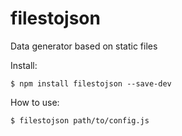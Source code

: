 # filestojson

Data generator based on static files

Install:

```
$ npm install filestojson --save-dev
```

How to use:

```
$ filestojson path/to/config.js
```